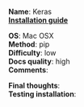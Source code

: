 **Name**: Keras </br>
**[Installation guide](https://www.tensorflow.org/versions/r0.10/get_started/os_setup.html#download-and-setup)**

**OS**: Mac OSX </br>
**Method**: pip </br>
**Difficulty**: low</br>
**Docs quality**: high </br>
**Comments**: 

**Final thoughts**: </br>
**Testing installation**:
